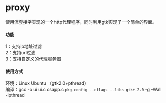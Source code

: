 # proxy

使用流套接字实现的一个http代理程序，同时利用gtk实现了一个简单的界面。

#### 功能

1：支持ip地址过滤<br/>
2：支持url过滤<br/>
3：支持自定义的代理服务器<br/>

#### 使用方式

环境：Linux Ubuntu （gtk2.0+pthread）<br/>
编译：gcc -o ui ui.c csapp.c `pkg-config --cflags --libs gtk+-2.0` -g -Wall -lpthread<br/>

